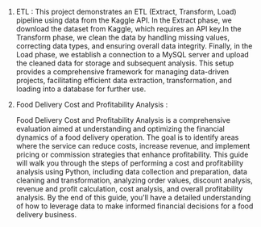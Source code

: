 1)  ETL :
    This project demonstrates an ETL (Extract, Transform, Load) pipeline using data from the Kaggle API. In the Extract phase, we download the dataset from Kaggle, which requires an API key.In the Transform phase, we clean the data by handling missing values, correcting 
    data types, and ensuring overall data integrity. Finally, in the Load phase, we establish a connection to a MySQL server and upload the cleaned data for storage and subsequent analysis. This setup provides a comprehensive framework for managing data-driven projects, 
    facilitating efficient data extraction, transformation, and loading into a database for further use.


5)  Food Delivery Cost and Profitability Analysis :


    Food Delivery Cost and Profitability Analysis is a comprehensive evaluation aimed at understanding and optimizing the financial dynamics of a food delivery operation. The goal is to identify areas where the service can reduce costs, increase revenue, and implement 
    pricing or commission strategies that enhance profitability. This guide will walk you through the steps of performing a cost and profitability analysis using Python, including data collection and preparation, data cleaning and transformation, analyzing order values, 
    discount analysis, revenue and profit calculation, cost analysis, and overall profitability analysis. By the end of this guide, you'll have a detailed understanding of how to leverage data to make informed financial decisions for a food delivery business.
